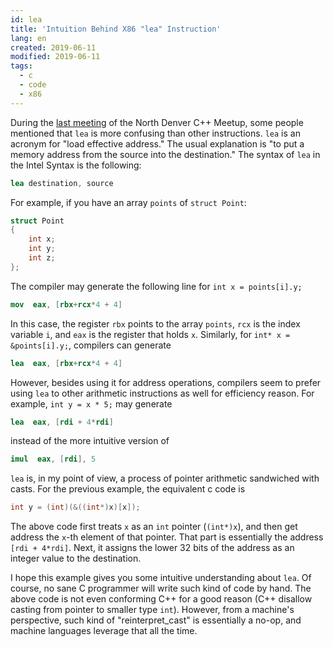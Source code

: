 ```yaml
---
id: lea
title: 'Intuition Behind X86 "lea" Instruction'
lang: en
created: 2019-06-11
modified: 2019-06-11
tags:
  - c
  - code
  - x86
---
```


During the [last meeting](https://www.meetup.com/North-Denver-Metro-C-Meetup/events/261292867/) of the North Denver C++ Meetup, some people mentioned that `lea` is more confusing than other instructions. `lea` is an acronym for "load effective address." The usual explanation is "to put a memory address from the source into the destination." The syntax of `lea` in the Intel Syntax is the following:

```nasm
lea destination, source
```

For example, if you have an array `points` of `struct Point`:

```c
struct Point
{
    int x;
    int y;
    int z;
};
```

The compiler may generate the following line for `int x = points[i].y;`

```nasm
mov  eax, [rbx+rcx*4 + 4]
```

In this case, the register `rbx` points to the array `points`, `rcx` is the index variable `i`, and `eax` is the register that holds `x`. Similarly, for `int* x = &points[i].y;`, compilers can generate

```nasm
lea  eax, [rbx+rcx*4 + 4]
```

However, besides using it for address operations, compilers seem to prefer using `lea` to other arithmetic instructions as well for efficiency reason. For example, `int y = x * 5;` may generate

```nasm
lea  eax, [rdi + 4*rdi]
```

instead of the more intuitive version of

```nasm
imul  eax, [rdi], 5
```

`lea` is, in my point of view, a process of pointer arithmetic sandwiched with casts. For the previous example, the equivalent c code is

```c
int y = (int)(&((int*)x)[x]);
```

The above code first treats `x` as an `int` pointer (`(int*)x`), and then get address the `x`-th element of that pointer. That part is essentially the address `[rdi + 4*rdi]`. Next, it assigns the lower 32 bits of the address as an integer value to the destination.

I hope this example gives you some intuitive understanding about `lea`. Of course, no sane C programmer will write such kind of code by hand. The above code is not even conforming C++ for a good reason (C++ disallow casting from pointer to smaller type `int`). However, from a machine's perspective, such kind of "reinterpret_cast" is essentially a no-op, and machine languages leverage that all the time.

